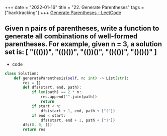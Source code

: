 +++ 
date = "2022-01-16"
title = "22. Generate Parentheses"
tags = ["backtracking"]
+++
[Generate Parentheses - LeetCode](https://leetcode.com/problems/generate-parentheses/)

Given n pairs of parentheses, write a function to generate all combinations of well-formed parentheses.
For example, given n = 3, a solution set is:
[ "((()))", "(()())", "(())()", "()(())", "()()()" ]
---
- code
```py
class Solution:
    def generateParenthesis(self, n: int) -> List[str]:
        res = []
        def dfs(start, end, path):
            if len(path) == 2 * n:
                res.append("".join(path))
                return
            if start < n:
                dfs(start + 1, end, path + ["("])
            if end < start:
                dfs(start, end + 1, path + [")"])
        dfs(0, 0, [])
        return res

```
